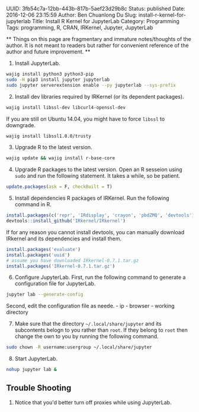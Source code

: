 UUID: 3fb54c7a-12bb-443b-817b-5aef23d29b8c
Status: published
Date: 2016-12-06 23:15:59
Author: Ben Chuanlong Du
Slug: install-r-kernel-for-jupyterlab
Title: Install R Kernel for JupyterLab
Category: Programming
Tags: programming, R, CRAN, IRKernel, Jupyter, JupyterLab

**
Things on this page are
fragmentary and immature notes/thoughts of the author.
It is not meant to readers
but rather for convenient reference of the author and future improvement.
**

1. Install JupyterLab.
```bash
wajig install python3 python3-pip
sudo -H pip3 install jupyter jupyterlab
sudo jupyter serverextension enable --py jupyterlab --sys-prefix
```

2. Install dev libraries required by IRKernel (or its dependent packages). 
```bash
wajig install libssl-dev libcurl4-openssl-dev
```
If you are still on Ubuntu 14.04, 
you might have to force `libssl` to downgrade. 
```bash
wajig install libssl1.0.0/trusty
```

3. Upgrade R to the latest version.
```bash
wajig update && wajig install r-base-core
```

4. Upgrade R packages to the latest version. 
Open an R sesseion using `sudo` and run the following statement. 
It takes a while, so be patient. 
```R
update.packages(ask = F, checkBuilt = T)
```

5. Install dependencies R packages of IRKernel.
Run the following command in R.
```R
install.packages(c('repr', 'IRdisplay', 'crayon', 'pbdZMQ', 'devtools'))
devtools::install_github('IRkernel/IRkernel')
```
If for any reason you cannot install devtools, 
you can manually download IRkernel and its dependencies and install them.
```R
install.packages('evaluate')
install.packages('uuid')
# assume you have downloaded IRkernel-0.7.1.tar.gz
install.packages('IRkernel-0.7.1.tar.gz')
```

6. Configure JupyterLab.
First, run the following command to generate a configuration file for JupyterLab.
```bash
jupyter lab --generate-config
```
Second, edit the configuration file as neede. 
    - ip
    - browser 
    - working directory

7. Make sure that the directory `~/.local/share/jupyter` and its subcontents belogn to you rather than `root`.
If they belong to `root` then change the own to you by running the following command.
```bash
sudo chown -R username:usergroup ~/.local/share/jupyter
```

8. Start JupyterLab.
```bash
nohup jupyter lab &
```

## Trouble Shooting

1. Notice that you'd better turn off proxies while using JupyterLab. 


